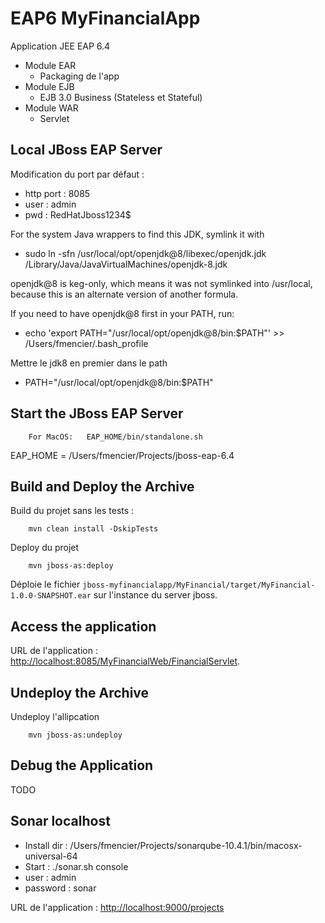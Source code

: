 # EAP6 MyFinancialApp

Application JEE EAP 6.4
- Module EAR
  - Packaging de l'app
- Module EJB
  - EJB 3.0 Business (Stateless et Stateful)
- Module WAR
  - Servlet

Local JBoss EAP Server
-------------------------

Modification du port par défaut :
- http port : 8085
- user : admin
- pwd : RedHatJboss1234$

For the system Java wrappers to find this JDK, symlink it with
- sudo ln -sfn /usr/local/opt/openjdk@8/libexec/openjdk.jdk /Library/Java/JavaVirtualMachines/openjdk-8.jdk

openjdk@8 is keg-only, which means it was not symlinked into /usr/local,
because this is an alternate version of another formula.

If you need to have openjdk@8 first in your PATH, run:
- echo 'export PATH="/usr/local/opt/openjdk@8/bin:$PATH"' >> /Users/fmencier/.bash_profile

Mettre le jdk8 en premier dans le path
- PATH="/usr/local/opt/openjdk@8/bin:$PATH"

Start the JBoss EAP Server
-------------------------

        For MacOS:   EAP_HOME/bin/standalone.sh

EAP_HOME = /Users/fmencier/Projects/jboss-eap-6.4
 
Build and Deploy the Archive
---------------------------

Build du projet sans les tests :

        mvn clean install -DskipTests

Deploy du projet

        mvn jboss-as:deploy

Déploie le fichier  `jboss-myfinancialapp/MyFinancial/target/MyFinancial-1.0.0-SNAPSHOT.ear` sur l'instance du server jboss.


Access the application 
---------------------

URL de l'application : <http://localhost:8085/MyFinancialWeb/FinancialServlet>. 


Undeploy the Archive
--------------------

Undeploy l'allipcation

        mvn jboss-as:undeploy

Debug the Application
------------------------------------

TODO

Sonar localhost
------------------------------------
- Install dir : /Users/fmencier/Projects/sonarqube-10.4.1/bin/macosx-universal-64
- Start : ./sonar.sh console
- user : admin
- password : sonar

URL de l'application : <http://localhost:9000/projects>